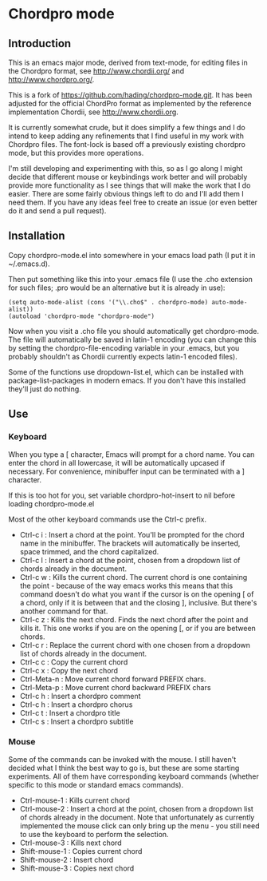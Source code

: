# Chordpro mode #

## Introduction ##

This is an emacs major mode, derived from text-mode, for editing files
in the Chordpro format, see
<http://www.chordii.org/> and <http://www.chordpro.org/>.

This is a fork of <https://github.com/hading/chordpro-mode.git>.
It has been adjusted for the official ChordPro format as implemented
by the reference implementation Chordii, see
<http://www.chordii.org>.

It is currently somewhat crude, but it does simplify a few things and
I do intend to keep adding any refinements that I find useful in my
work with Chordpro files. The font-lock is based off a previously
existing chordpro mode, but this provides more operations.

I'm still developing and experimenting with this, so as I go along I
might decide that different mouse or keybindings work better and will
probably provide more functionality as I see things that will make the
work that I do easier. There are some fairly obvious things left to do
and I'll add them I need them. If you have any ideas feel free to
create an issue (or even better do it and send a pull request).

## Installation ##

Copy chordpro-mode.el into somewhere in your emacs load path (I put it
in ~/.emacs.d).

Then put something like this into your .emacs file (I use the .cho
extension for such files; .pro would be an alternative but it is
already in use):

    (setq auto-mode-alist (cons '("\\.cho$" . chordpro-mode) auto-mode-alist))
    (autoload 'chordpro-mode "chordpro-mode")

Now when you visit a .cho file you should automatically get
chordpro-mode. The file will automatically be saved in latin-1
encoding (you can change this by setting the chordpro-file-encoding
variable in your .emacs, but you probably shouldn't as Chordii
currently expects latin-1 encoded files).

Some of the functions use dropdown-list.el, which can be installed
with package-list-packages in modern emacs. If you don't have this
installed they'll just do nothing.

## Use ##

### Keyboard ###

When you type a [ character, Emacs will prompt for a chord name. You
can enter the chord in all lowercase, it will be automatically upcased
if necessary. For convenience, minibuffer input can be terminated with
a ] character.

If this is too hot for you, set variable chordpro-hot-insert to nil
before loading chordpro-mode.el

Most of the other keyboard commands use the Ctrl-c prefix.

* Ctrl-c i : Insert a chord at the point. You'll be prompted for the
  chord name in the minibuffer. The brackets will automatically be
  inserted, space trimmed, and the chord capitalized.
* Ctrl-c l : Insert a chord at the point, chosen from a dropdown list
  of chords already in the document.
* Ctrl-c w : Kills the current chord. The current chord is one
  containing the point - because of the way emacs works this means
  that this command doesn't do what you want if the cursor is on the
  opening [ of a chord, only if it is between that and the closing ],
  inclusive. But there's another command for that.
* Ctrl-c z : Kills the next chord. Finds the next chord after the
  point and kills it. This one works if you are on the opening
  [, or if you are between chords.
* Ctrl-c r : Replace the current chord with one chosen from a dropdown
  list of chords already in the document.
* Ctrl-c c : Copy the current chord
* Ctrl-c x : Copy the next chord
* Ctrl-Meta-n : Move current chord forward PREFIX chars. 
* Ctrl-Meta-p : Move current chord backward PREFIX chars
* Ctrl-c h : Insert a chordpro comment
* Ctrl-c h : Insert a chordpro chorus
* Ctrl-c t : Insert a chordpro title
* Ctrl-c s : Insert a chordpro subtitle

### Mouse ###

Some of the commands can be invoked with the mouse. I still haven't
decided what I think the best way to go is, but these are some starting
experiments. All of them have corresponding keyboard commands (whether
specific to this mode or standard emacs commands).

* Ctrl-mouse-1 : Kills current chord
* Ctrl-mouse-2 : Insert a chord at the point, chosen from a dropdown list
  of chords already in the document. Note that unfortunately as currently
  implemented the mouse click can only bring up the menu - you still need
  to use the keyboard to perform the selection.
* Ctrl-mouse-3 : Kills next chord
* Shift-mouse-1 : Copies current chord
* Shift-mouse-2 : Insert chord
* Shift-mouse-3 : Copies next chord


